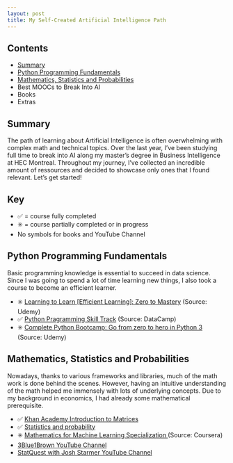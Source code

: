 ```yaml
---
layout: post
title: My Self-Created Artificial Intelligence Path
---
```


## Contents

* [Summary](#summary)
* [Python Programming Fundamentals](#python-programming-fundamentals)
* [Mathematics, Statistics and Probabilities](#mathematics-statistics-and-probabilities)
* Best MOOCs to Break Into AI
* Books
* Extras

## Summary

The path of learning about Artificial Intelligence is often overwhelming with complex math and technical topics. Over the last year, I’ve been studying full time to break into AI along my master’s degree in Business Intelligence at HEC Montreal. Throughout my journey, I’ve collected an incredible amount of ressources and decided to showcase only ones that I found relevant. Let’s get started! 

## Key
* ✅ = course fully completed
* ✳️ = course partially completed or in progress
* No symbols for books and YouTube Channel

## Python Programming Fundamentals

Basic programming knowledge is essential to succeed in data science. Since I was going to spend a lot of time learning new things, I also took a course to become an efficient learner.

* ✳️ <a href="https://www.udemy.com/course/learning-to-learn-efficient-learning-zero-to-mastery/" target="_blank">Learning to Learn [Efficient Learning]: Zero to Mastery</a> (Source: Udemy)
* ✅ <a href="https://www.datacamp.com/tracks/python-programming" target="_blank">Python Pragramming Skill Track</a> (Source: DataCamp)
* ✳️ <a href="https://www.udemy.com/course/complete-python-bootcamp/" target="_blank"> Complete Python Bootcamp: Go from zero to hero in Python 3 </a> (Source: Udemy)

## Mathematics, Statistics and Probabilities

Nowadays, thanks to various frameworks and libraries, much of the math work is done behind the scenes. However, having an intuitive understanding of the math helped me immensely with lots of underlying concepts. Due to my background in economics, I had already some mathematical prerequisite.

* ✅ <a href="https://www.khanacademy.org/math/precalculus/x9e81a4f98389efdf:matrices" target="_blank"> Khan Academy Introduction to Matrices</a>
* ✅ <a href="https://www.khanacademy.org/math/statistics-probability" target="_blank"> Statistics and probability </a> 
* ✳️ <a href="https://www.coursera.org/specializations/mathematics-machine-learning" target="_blank"> Mathematics for Machine Learning Specialization </a> (Source: Coursera)
* <a href="https://www.youtube.com/channel/UCYO_jab_esuFRV4b17AJtAw" target="_blank">3Blue1Brown YouTube Channel </a>
* <a href="https://www.youtube.com/channel/UCtYLUTtgS3k1Fg4y5tAhLbw" target="_blank">StatQuest with Josh Starmer YouTube Channel </a>
